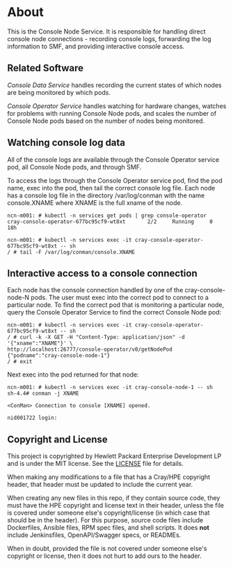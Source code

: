 # About
This is the Console Node Service.  It is responsible for handling direct console
node connections - recording console logs, forwarding the log information to
SMF, and providing interactive console access.

## Related Software
*Console Data Service* handles recording the current states of which nodes 
are being monitored by which pods.

*Console Operator Service* handles watching for hardware changes, watches for
problems with running Console Node pods, and scales the number of Console Node
pods based on the number of nodes being monitored.

## Watching console log data
All of the console logs are available through the Console Operator service pod,
all Console Node pods, and through SMF.

To access the logs through the Console Operator service pod, find the pod name,
exec into the pod, then tail the correct console log file.  Each node has a
console log file in the directory /var/log/conman with the name console.XNAME
where XNAME is the full xname of the node.

```
ncn-m001: # kubectl -n services get pods | grep console-operator
cray-console-operator-677bc95cf9-wt8xt       2/2     Running     0          18h

ncn-m001: # kubectl -n services exec -it cray-console-operator-677bc95cf9-wt8xt -- sh
/ # tail -F /var/log/conman/console.XNAME
```

## Interactive access to a console connection
Each node has the console connection handled by one of the cray-console-node-N pods.  The
user must exec into the correct pod to connect to a particular node.  To find the correct
pod that is monitoring a particular node, query the Console Operator Service to find the
correct Console Node pod:
```
ncn-m001: # kubectl -n services exec -it cray-console-operator-677bc95cf9-wt8xt -- sh
/ # curl -k -X GET -H "Content-Type: application/json" -d '{"xname":"XNAME"}' \
http://localhost:26777/console-operator/v0/getNodePod
{"podname":"cray-console-node-1"}
/ # exit
```
Next exec into the pod returned for that node:
```
ncn-m001: # kubectl -n services exec -it cray-console-node-1 -- sh
sh-4.4# conman -j XNAME

<ConMan> Connection to console [XNAME] opened.

nid001722 login: 
```


## Copyright and License
This project is copyrighted by Hewlett Packard Enterprise Development LP and is under the MIT
license. See the [LICENSE](LICENSE) file for details.

When making any modifications to a file that has a Cray/HPE copyright header, that header
must be updated to include the current year.

When creating any new files in this repo, if they contain source code, they must have
the HPE copyright and license text in their header, unless the file is covered under
someone else's copyright/license (in which case that should be in the header). For this
purpose, source code files include Dockerfiles, Ansible files, RPM spec files, and shell
scripts. It does **not** include Jenkinsfiles, OpenAPI/Swagger specs, or READMEs.

When in doubt, provided the file is not covered under someone else's copyright or license, then
it does not hurt to add ours to the header.